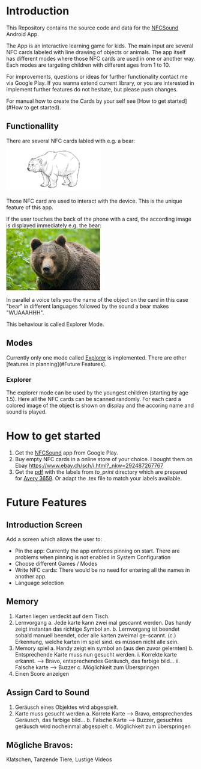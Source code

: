 
# Introduction
This Repository contains the source code and data for the [NFCSound](https://play.google.com/store/apps/details?id=com.bachmann.nfcsound) 
Android App.

The App is an interactive learning game for kids. The main input are several NFC cards labeled with line drawing of 
objects or animals. The app itself has different modes where those NFC cards are used in one or another way. Each modes
are targeting children with different ages from 1 to 10.

For improvements, questions or ideas for further functionality contact me via Google Play. If you wanna extend current 
library, or you are interested in implement further features do not hesitate, but please push changes.

For manual how to create the Cards by your self see [How to get started](#How to get started).

## Functionallity
There are several NFC cards labled with e.g. a bear:
<img src="./to_print/bear.png" width="250">

Those NFC card are used to interact with the device. This is the unique feature of this app.

If the user touches the back of the phone with a card, the according image is displayed immediately e.g. the bear:
<img src="./app/src/main/assets/nfc_name/bear/19722.jpg" width="250">

In parallel a voice tells you the name of the object on the card in this case "bear" in different languages followed 
by the sound a bear makes "WUAAAHHH".

This behaviour is called Explorer Mode.

## Modes
Currently only one mode called [Explorer](###explorer) is implemented. There are other [features in planning](#Future Features).

### Explorer
The explorer mode can be used by the youngest children (starting by age 1.5). Here all the NFC cards can be scanned
randomly. For each card a colored image of the object is shown on display and the accoring name and sound is played. 

# How to get started
1. Get the [NFCSound](https://play.google.com/store/apps/details?id=com.bachmann.nfcsound) app from Google Play.
2. Buy empty NFC cards in a online store of your choice. I bought them on Ebay <https://www.ebay.ch/sch/i.html?_nkw=292487267767>
3. Get the [pdf](./to_print/etikett_main.pdf) with the labels from *to_print* directory which are prepared for [Avery 3659](https://www.avery-zweckform.com/produkt/universal-etiketten-3659).
Or adapt the .tex file to match your labels available.



# Future Features

## Introduction Screen
Add a screen which allows the user to:
 - Pin the app: Currently the app enforces pinning on start. There are problems when pinning is not enabled in System Configuration
 - Choose different Games / Modes
 - Write NFC cards: There would be no need for entering all the names in another app.
 - Language selection

## Memory
1. Karten liegen verdeckt auf dem Tisch.
2. Lernvorgang
    a. Jede karte kann zwei mal gescannt werden. Das handy zeigt instantan das richtige Symbol an.
    b. Lernvorgang ist beendet sobald manuell beendet, oder alle karten zweimal ge-scannt.
    (c.) Erkennung, welche karten im spiel sind. es müssen nicht alle sein.
3. Memory spiel
    a. Handy zeigt ein symbol an (aus den zuvor gelernten)
    b. Entsprechende Karte muss nun gesucht werden.
       i. Korrekte karte erkannt. --> Bravo, entsprechendes Geräusch, das farbige bild...
       ii. Falsche karte --> Buzzer
    c. Möglichkeit zum Überspringen
4. Einen Score anzeigen

## Assign Card to Sound
1. Geräusch eines Objektes wird abgespielt.
2. Karte muss gesucht werden
    a. Korrete Karte --> Bravo, entsprechendes Geräusch, das farbige bild...
    b. Falsche Karte --> Buzzer, gesuchtes geräusch wird nocheinmal abgespielt
    c. Möglichkeit zum überspringen

## Mögliche Bravos:
Klatschen, Tanzende Tiere, Lustige Videos